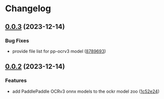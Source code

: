 # Changelog

## [0.0.3](https://github.com/ockr-io/ockr-model-zoo/compare/v0.0.2...v0.0.3) (2023-12-14)


### Bug Fixes

* provide file list for pp-ocrv3 model ([8789693](https://github.com/ockr-io/ockr-model-zoo/commit/87896930f70f2718181629c50557fdd517dcf237))

## [0.0.2](https://github.com/ockr-io/ockr-model-zoo/compare/v0.0.1...v0.0.2) (2023-12-14)


### Features

* add PaddlePaddle OCRv3 onnx models to the ockr model zoo ([1c52e24](https://github.com/ockr-io/ockr-model-zoo/commit/1c52e245bda81bbd108df2a046a04b9b6e1fbe82))
